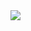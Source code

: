 <img src="D:\Users\HP\Documents\Data Analytics\Projects\Amazon Sales Analytics with Python & Tableau\Amazon Sales Dashboard.png"  style="width: auto; height: auto;" />